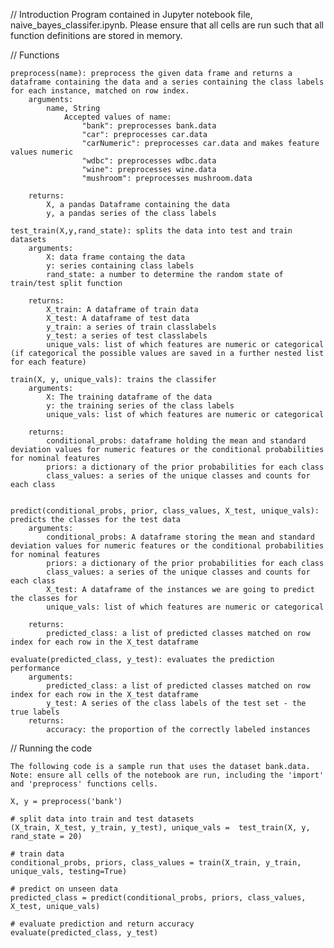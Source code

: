 //	Introduction 
Program contained in Jupyter notebook file, naive_bayes_classifer.ipynb. Please ensure that all cells are run such that all function definitions are stored in memory. 

// Functions

	preprocess(name): preprocess the given data frame and returns a dataframe containing the data and a series containing the class labels for each instance, matched on row index. 
		arguments: 
			name, String
				Accepted values of name:
					"bank": preprocesses bank.data 
					"car": preprocesses car.data 
					"carNumeric": preprocesses car.data and makes feature values numeric 
					"wdbc": preprocesses wdbc.data
					"wine": preprocesses wine.data
					"mushroom": preprocesses mushroom.data			
        
		returns: 
			X, a pandas Dataframe containing the data 
			y, a pandas series of the class labels 

	test_train(X,y,rand_state): splits the data into test and train datasets
		arguments: 
			X: data frame containg the data
			y: series containing class labels
			rand_state: a number to determine the random state of train/test split function
		
		returns:  
			X_train: A dataframe of train data  
			X_test: A dataframe of test data  
		 	y_train: a series of train classlabels 
		 	y_test: a series of test classlabels
		 	unique_vals: list of which features are numeric or categorical (if categorical the possible values are saved in a further nested list for each feature)

	train(X, y, unique_vals): trains the classifer 
		arguments:
			X: The training dataframe of the data
			y: the training series of the class labels
			unique_vals: list of which features are numeric or categorical
		
		returns:
			conditional_probs: dataframe holding the mean and standard deviation values for numeric features or the conditional probabilities for nominal features
			priors: a dictionary of the prior probabilities for each class
			class_values: a series of the unique classes and counts for each class


	predict(conditional_probs, prior, class_values, X_test, unique_vals): predicts the classes for the test data
		arguments:
			conditional_probs: A dataframe storing the mean and standard deviation values for numeric features or the conditional probabilities for nominal features
			priors: a dictionary of the prior probabilities for each class
			class_values: a series of the unique classes and counts for each class
			X_test: A dataframe of the instances we are going to predict the classes for 
			unique_vals: list of which features are numeric or categorical
		
		returns:
			predicted_class: a list of predicted classes matched on row index for each row in the X_test dataframe 

	evaluate(predicted_class, y_test): evaluates the prediction performance
		arguments:
			predicted_class: a list of predicted classes matched on row index for each row in the X_test dataframe 
			y_test: A series of the class labels of the test set - the true labels 
		returns:
			accuracy: the proportion of the correctly labeled instances


// Running the code 

	The following code is a sample run that uses the dataset bank.data.
	Note: ensure all cells of the notebook are run, including the 'import' and 'preprocess' functions cells.

	X, y = preprocess('bank')

	# split data into train and test datasets
	(X_train, X_test, y_train, y_test), unique_vals =  test_train(X, y, rand_state = 20)   

	# train data 
	conditional_probs, priors, class_values = train(X_train, y_train, unique_vals, testing=True)

	# predict on unseen data
	predicted_class = predict(conditional_probs, priors, class_values, X_test, unique_vals)

	# evaluate prediction and return accuracy
	evaluate(predicted_class, y_test)

